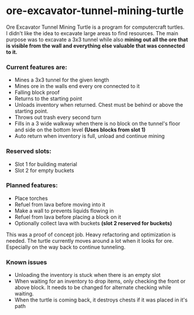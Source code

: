 # ore-excavator-tunnel-mining-turtle
Ore Excavator Tunnel Mining Turtle is a program for computercraft turtles. \
I didn't like the idea to excavate large areas to find resources. The main purpose was to excavate a 3x3 tunnel while also **mining out all the ore that is visible from the wall and everything else valuable that was connected to it.**

### Current features are:
- Mines a 3x3 tunnel for the given length
- Mines ore in the walls end every ore connected to it
- Falling block proof
- Returns to the starting point
- Unloads inventory when returned. Chest must be behind or above the starting point.
- Throws out trash every second turn
- Fills in a 3 wide walkway when there is no block on the tunnel's floor and side on the bottom level **(Uses blocks from slot 1)**
- Auto return when inventory is full, unload and continue mining

### Reserved slots:
- Slot 1 for building material
- Slot 2 for empty buckets

### Planned features:
- Place torches
- Refuel from lava before moving into it
- Make a wall to prevents liquids flowing in
- Refuel from lava before placing a block on it
- Optionally collect lava with buckets **(slot 2 reserved for buckets)**


This was a proof of concept job. Heavy refactoring and optimization is needed. The turtle currently moves around a lot when it looks for ore. Especially on the way back to continue tunneling.


### Known issues
- Unloading the inventory is stuck when there is an empty slot
- When waiting for an inventory to drop items, only checking the front or above block. It needs to be changed for alternate checking while waiting.
- When the turtle is coming back, it destroys chests if it was placed in it's path
